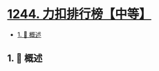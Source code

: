 # [1244. 力扣排行榜【中等】](https://github.com/tnotesjs/TNotes.leetcode/tree/main/notes/1244.%20%E5%8A%9B%E6%89%A3%E6%8E%92%E8%A1%8C%E6%A6%9C%E3%80%90%E4%B8%AD%E7%AD%89%E3%80%91)

<!-- region:toc -->

- [1. 📝 概述](#1--概述)

<!-- endregion:toc -->

## 1. 📝 概述
